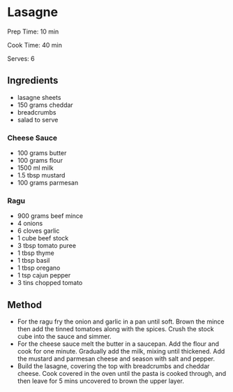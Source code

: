# Lasagne

Prep Time: 10 min

Cook Time: 40 min

Serves: 6
## Ingredients
* lasagne sheets
* 150 grams cheddar
* breadcrumbs
* salad to serve

### Cheese Sauce
* 100 grams butter
* 100 grams flour
* 1500 ml milk
* 1.5 tbsp mustard
* 100 grams parmesan

### Ragu
* 900 grams beef mince
* 4 onions
* 6 cloves garlic
* 1 cube beef stock
* 3 tbsp tomato puree
* 1 tbsp thyme
* 1 tbsp basil
* 1 tbsp oregano
* 1 tsp cajun pepper
* 3 tins chopped tomato


## Method
* For the ragu fry the onion and garlic in a pan until soft. Brown the mince then add the tinned tomatoes along with the spices. Crush the stock cube into the sauce and simmer.
* For the cheese sauce melt the butter in a saucepan. Add the flour and cook for one minute. Gradually add the milk, mixing until thickened. Add the mustard and parmesan cheese and season with salt and pepper.
* Build the lasagne, covering the top with breadcrumbs and cheddar cheese. Cook covered in the oven until the pasta is cooked through, and then leave for 5 mins uncovered to brown the upper layer.
